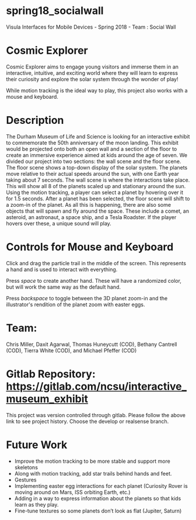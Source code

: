 # spring18_socialwall
Visula Interfaces for Mobile Devices - Spring 2018 - Team : Social Wall

# Cosmic Explorer
Cosmic Explorer aims to engage young visitors and immerse them in an interactive, intuitive, and exciting world where they will learn to express their curiosity and explore the solar system through the wonder of play!

While motion tracking is the ideal way to play, this project also works with a mouse and keyboard.

# Description

The Durham Museum of Life and Science is looking for an interactive exhibit to commemorate the 50th anniversary of the moon landing. This exhibit would be projected onto both an open wall and a section of the floor to create an immersive experience aimed at kids around the age of seven. We divided our project into two sections: the wall scene and the floor scene. The floor scene shows a top-down display of the solar system. The planets move relative to their actual speeds around the sun, with one Earth year taking about 7 seconds. 
The wall scene is where the interactions take place. This will show all 8 of the planets scaled up and stationary around the sun. Using the motion tracking, a player can select a planet by hovering over it for 1.5 seconds. After a planet has been selected, the floor scene will shift to a zoom-in of the planet. As all this is happening, there are also some objects that will spawn and fly around the space. These include a comet, an asteroid, an astronaut, a space ship, and a Tesla Roadster. If the player hovers over these, a unique sound will play.


# Controls for Mouse and Keyboard
Click and drag the particle trail in the middle of the screen. This represents a hand and is used to interact with everything. 

Press *space* to create another hand. These will have a randomized color, but will work the same way as the default hand.

Press *backspace* to toggle between the 3D planet zoom-in and the illustrator's rendition of the planet zoom with easter eggs.

# Team:
Chris Miller, Daxit Agarwal, Thomas Huneycutt (COD), Bethany Cantrell (COD), Tierra White (COD), and Michael Pfeffer (COD)

# Gitlab Repository: https://gitlab.com/ncsu/interactive_museum_exhibit
This project was version controlled through gitlab. Please follow the above link to see project history. Choose the develop or realsense branch.

# Future Work
* Improve the motion tracking to be more stable and support more skeletons
* Along with motion tracking, add star trails behind hands and feet.
* Gestures
* Implementing easter egg interactions for each planet (Curiosity Rover is moving around on Mars, ISS orbiting Earth, etc.)
* Adding in a way to express information about the planets so that kids learn as they play.
* Fine-tune textures so some planets don’t look as flat (Jupiter, Saturn)
